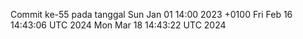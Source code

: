 Commit ke-55 pada tanggal Sun Jan 01 14:00 2023 +0100
Fri Feb 16 14:43:06 UTC 2024
Mon Mar 18 14:43:22 UTC 2024
